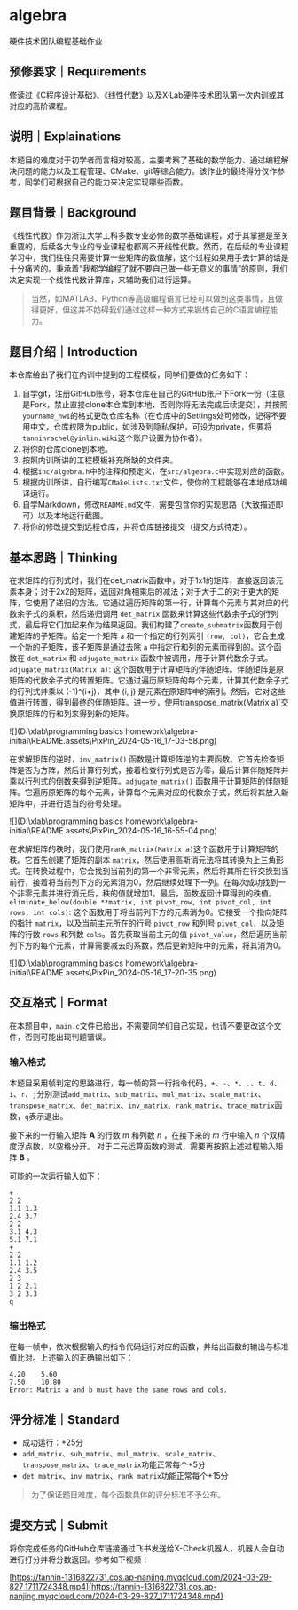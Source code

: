 # algebra
硬件技术团队编程基础作业
## 预修要求｜Requirements
修读过《C程序设计基础》、《线性代数》以及X·Lab硬件技术团队第一次内训或其对应的高阶课程。
## 说明｜Explainations
本题目的难度对于初学者而言相对较高，主要考察了基础的数学能力、通过编程解决问题的能力以及工程管理、CMake、git等综合能力。该作业的最终得分仅作参考，同学们可根据自己的能力来决定实现哪些函数。
## 题目背景｜Background
《线性代数》作为浙江大学工科多数专业必修的数学基础课程，对于其掌握是至关重要的，后续各大专业的专业课程也都离不开线性代数。然而，在后续的专业课程学习中，我们往往只需要计算一些矩阵的数值解，这个过程如果用手去计算的话是十分痛苦的。秉承着“我都学编程了就不要自己做一些无意义的事情”的原则，我们决定实现一个线性代数计算库，来辅助我们进行运算。
> 当然，如MATLAB、Python等高级编程语言已经可以做到这类事情，且做得更好，但这并不妨碍我们通过这样一种方式来锻炼自己的C语言编程能力。
## 题目介绍｜Introduction
本仓库给出了我们在内训中提到的工程模板，同学们要做的任务如下：
1. 自学git，注册GitHub账号，将本仓库在自己的GitHub账户下Fork一份（注意是Fork，禁止直接clone本仓库到本地，否则你将无法完成后续提交），并按照`yourname_hw1`的格式更改仓库名称（在仓库中的Settings处可修改，记得不要用中文，仓库权限为public，如涉及到隐私保护，可设为private，但要将`tanninrachel@yinlin.wiki`这个账户设置为协作者）。
2. 将你的仓库clone到本地。
3. 按照内训所讲的工程模板补充所缺的文件夹。
4. 根据`inc/algebra.h`中的注释和预定义，在`src/algebra.c`中实现对应的函数。
5. 根据内训所讲，自行编写`CMakeLists.txt`文件，使你的工程能够在本地成功编译运行。
6. 自学Markdown，修改`README.md`文件，需要包含你的实现思路（大致描述即可）以及本地运行截图。
7. 将你的修改提交到远程仓库，并将仓库链接提交（提交方式待定）。
## 基本思路｜Thinking
在求矩阵的行列式时，我们在det_matrix函数中，对于1x1的矩阵，直接返回该元素本身；对于2x2的矩阵，返回对角相乘后的减法；对于大于二的对于更大的矩阵，它使用了递归的方法。它通过遍历矩阵的第一行，计算每个元素与其对应的代数余子式的乘积，然后递归调用 `det_matrix` 函数来计算这些代数余子式的行列式，最后将它们加起来作为结果返回。我们构建了`create_submatrix`函数用于创建矩阵的子矩阵。给定一个矩阵 `a` 和一个指定的行列索引 `(row, col)`，它会生成一个新的子矩阵，该子矩阵是通过去除 `a` 中指定行和列的元素而得到的。这个函数在 `det_matrix` 和 `adjugate_matrix` 函数中被调用，用于计算代数余子式。`adjugate_matrix(Matrix a)`: 这个函数用于计算矩阵的伴随矩阵。伴随矩阵是原矩阵的代数余子式的转置矩阵。它通过遍历原矩阵的每个元素，计算其代数余子式的行列式并乘以 (-1)^(i+j)，其中 (i, j) 是元素在原矩阵中的索引。然后，它对这些值进行转置，得到最终的伴随矩阵。进一步，使用transpose_matrix(Matrix a)`交换原矩阵的行和列来得到新的矩阵。

![](D:\xlab\programming basics homework\algebra-initial\README.assets\PixPin_2024-05-16_17-03-58.png)

在求解矩阵的逆时，`inv_matrix()` 函数是计算矩阵逆的主要函数。它首先检查矩阵是否为方阵，然后计算行列式，接着检查行列式是否为零，最后计算伴随矩阵并乘以行列式的倒数来得到逆矩阵。`adjugate_matrix()` 函数用于计算矩阵的伴随矩阵。它遍历原矩阵的每个元素，计算每个元素对应的代数余子式，然后将其放入新矩阵中，并进行适当的符号处理。

![](D:\xlab\programming basics homework\algebra-initial\README.assets\PixPin_2024-05-16_16-55-04.png)

在求解矩阵的秩时，我们使用`rank_matrix(Matrix a)`这个函数用于计算矩阵的秩。它首先创建了矩阵的副本 `matrix`，然后使用高斯消元法将其转换为上三角形式。在转换过程中，它会找到当前列的第一个非零元素，然后将其所在行交换到当前行，接着将当前列下方的元素消为0，然后继续处理下一列。在每次成功找到一个非零元素并进行消元后，秩的值就增加1。最后，函数返回计算得到的秩值。`eliminate_below(double **matrix, int pivot_row, int pivot_col, int rows, int cols)`: 这个函数用于将当前列下方的元素消为0。它接受一个指向矩阵的指针 `matrix`，以及当前主元所在的行号 `pivot_row` 和列号 `pivot_col`，以及矩阵的行数 `rows` 和列数 `cols`。首先获取当前主元的值 `pivot_value`，然后遍历当前列下方的每个元素，计算需要减去的系数，然后更新矩阵中的元素，将其消为0。

![](D:\xlab\programming basics homework\algebra-initial\README.assets\PixPin_2024-05-16_17-20-35.png)

## 交互格式｜Format
在本题目中，`main.c`文件已给出，不需要同学们自己实现，也请不要更改这个文件，否则可能出现判题错误。
### 输入格式
本题目采用帧判定的思路进行，每一帧的第一行指令代码，`+`、`-`、`*`、`.`、`t`、`d`、`i`、`r`、`j`分别测试`add_matrix`、`sub_matrix`、`mul_matrix`、`scale_matrix`、`transpose_matrix`、`det_matrix`、`inv_matrix`、`rank_matrix`、`trace_matrix`函数，`q`表示退出。

接下来的一行输入矩阵 $\mathbf{A}$ 的行数 $m$ 和列数 $n$ ，在接下来的 $m$ 行中输入 $n$ 个双精度浮点数，以空格分开。
对于二元运算函数的测试，需要再按照上述过程输入矩阵 $\textbf{B}$ 。

可能的一次运行输入如下：
```
+
2 2
1.1 1.3
2.4 3.7
2 2
3.1 4.3
5.1 7.1
+
2 2
1.1 1.2
2.4 3.5
2 3
1 2 2.1
3 2 3.3
q
```
### 输出格式
在每一帧中，依次根据输入的指令代码运行对应的函数，并给出函数的输出与标准值比对。上述输入的正确输出如下：
```
4.20    5.60    
7.50    10.80
Error: Matrix a and b must have the same rows and cols.
```
## 评分标准｜Standard
* 成功运行：+25分
* `add_matrix`、`sub_matrix`、`mul_matrix`、`scale_matrix`、`transpose_matrix`、`trace_matrix`功能正常每个+5分
* `det_matrix`、`inv_matrix`、`rank_matrix`功能正常每个+15分
> 为了保证题目难度，每个函数具体的评分标准不予公布。
## 提交方式｜Submit
将你完成任务的GitHub仓库链接通过飞书发送给X-Check机器人，机器人会自动进行打分并将分数返回。参考如下视频：

[https://tannin-1316822731.cos.ap-nanjing.myqcloud.com/2024-03-29-827_1711724348.mp4](https://tannin-1316822731.cos.ap-nanjing.myqcloud.com/2024-03-29-827_1711724348.mp4)